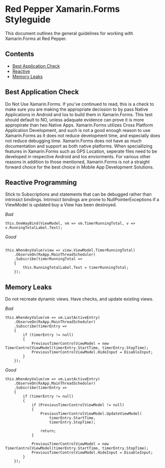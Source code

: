 # Red Pepper Xamarin.Forms Styleguide
This document outlines the general guidelines for working with Xamarin.Forms at Red Pepper.

## Contents

- [Best Application Check](#best-application-check)
- [Reactive](#reactive-programing)
- [Memory Leaks](#memory-leaks)

## Best Application Check
Do Not Use Xamarin.Forms.
If you've continued to read, this is a check to make sure you are making the appropriate decission to by pass Native Applications in Android and Ios to build them in Xamarin.Forms.  This test should default to NO, unless adaquate evidence can prove it is more appropirate than two Native Apps.  Xamarin.Forms utilizes Cross Platform Application Development, and such is not a good enough reason to use Xamarin.Forms as it does not reduce development time, and especially does not reduce debugging time.  Xamarin.Forms does not have as much documentation and support as both native platforms.  When speciallizing features in Xamarin.Forms such as GPS Location, seperate files need to be developed in respective Android and Ios enviorments.  For various other reasons in addition to those mentioned, Xamarin.Forms is not a straight forward choice for the best choice in Mobile App Development Solutions.

## Reactive Programming
Stick to Subscriptions and statements that can be debugged rather than intrinsict bindings.  Intrinsict bindings are prone to NullPointerExceptions if a ViewModel is updated buy a View has been destroyed.

_Bad_
```Xamarin
this.OneWayBind(ViewModel, vm => vm.TimerRunningTotal, v => v.RunningTotalLabel.Text);
```
_Good_
```Xamarin

this.WhenAnyValue(view => view.ViewModel.TimerRunningTotal)
    .ObserveOn(RxApp.MainThreadScheduler)
    .Subscribe(timerRunningTotal =>
    {
        this.RunningTotalLabel.Text = timerRunningTotal;
    });
```

## Memory Leaks
Do not recreate dynamic views.  Have checks, and update existing views.  

_Bad_
```Xamarin
this.WhenAnyValue(vm => vm.LastActiveEntry)
    .ObserveOn(RxApp.MainThreadScheduler)
    .Subscribe(timerEntry =>
    {
        if (timerEntry != null)
        {
            PreviousTimerControlViewModel = new TimerControlViewModel(timerEntry.StartTime, timerEntry.StopTime);
            PreviousTimerControlViewModel.HideInput = DisableInput;
        }
    });
```

_Good_
```Xamarin
this.WhenAnyValue(vm => vm.LastActiveEntry)
    .ObserveOn(RxApp.MainThreadScheduler)
    .Subscribe(timerEntry =>
    {
        if (timerEntry != null)
        {
            if (PreviousTimerControlViewModel != null)
            {
                PreviousTimerControlViewModel.UpdateViewModel(
                    timerEntry.StartTime,
                    timerEntry.StopTime);

                return;
            }

            PreviousTimerControlViewModel = new TimerControlViewModel(timerEntry.StartTime, timerEntry.StopTime);
            PreviousTimerControlViewModel.HideInput = DisableInput;
        }
    });
```